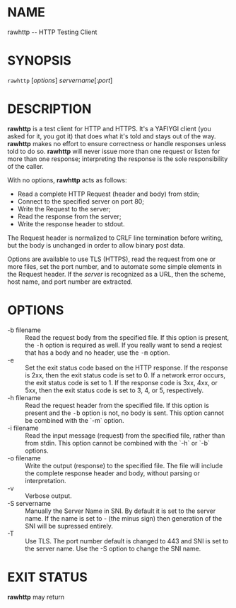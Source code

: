 NAME
====

rawhttp -- HTTP Testing Client

SYNOPSIS
========

`rawhttp` [_options_] _servername_[:_port_]

DESCRIPTION
===========
**rawhttp** is a test client for HTTP and HTTPS. It's a YAFIYGI client (you asked
for it, you got it) that does what it's told and stays out of the way. **rawhttp**
makes no effort to ensure correctness or handle responses unless told to do so.
**rawhttp** will never issue more than one request or listen for more than one
response; interpreting the response is the sole responsibility of the caller.

With no options, **rawhttp** acts as follows:
- Read a complete HTTP Request (header and body) from stdin;
- Connect to the specified server on port 80;
- Write the Request to the server;
- Read the response from the server;
- Write the response header to stdout.

The Request header is normalized to CRLF line termination before writing,
but the body is unchanged in order to allow binary post data.

Options are available to use TLS (HTTPS), read the request from one or more
files, set the port number, and to automate some simple elements in the Request
header. If the _server_ is recognized as a URL, then the scheme, host name, and
port number are extracted.

OPTIONS
=======
<DL>
<DT>-b filename</DT>
<DD>Read the request body from the specified file.
If this option is present, the <TT>-h</TT> option is required as well.
If you really want to send a reqiest that has a body and no header,
use the <TT>-m</TT> option.</DD>
<DT>-e</DT>
<DD>Set the exit status code based on the HTTP response.
If the response is 2xx, then the exit status code is set to 0.
If a network error occurs, the exit status code is set to 1.
If the response code is 3xx, 4xx, or 5xx, then the exit status
code is set to 3, 4, or 5, respectively.</DD>
<DT>-h filename</DT>
<DD>Read the request header from the specified file.
If this option is present and the <TT>-b</TT> option is not, no body is sent.
This option cannot be combined with the `-m` option.</DD>
<DT>-i filename</DT>
<DD>Read the input message (request) from the specified file, rather than from stdin.
This option cannot be combined with the `-h` or `-b` options.</DD>
<DT>-o filename</DT>
<DD>Write the output (response) to the specified file.
The file will include the complete response header and body, without parsing
or interpretation.</DD>
<DT>-v</DT>
<DD>Verbose output.</DD>
<DT>-S servername</DT>
<DD>Manually the Server Name in SNI. By default it is set to the server name.
If the name is set to - (the minus sign) then generation of the SNI will be
supressed entirely.</DD>
<DT>-T</DT>
<DD>Use TLS. The port number default is changed to 443 and SNI is set to the
server name. Use the -S option to change the SNI name.</DD>
</DL>

EXIT STATUS
===========
**rawhttp** may return 